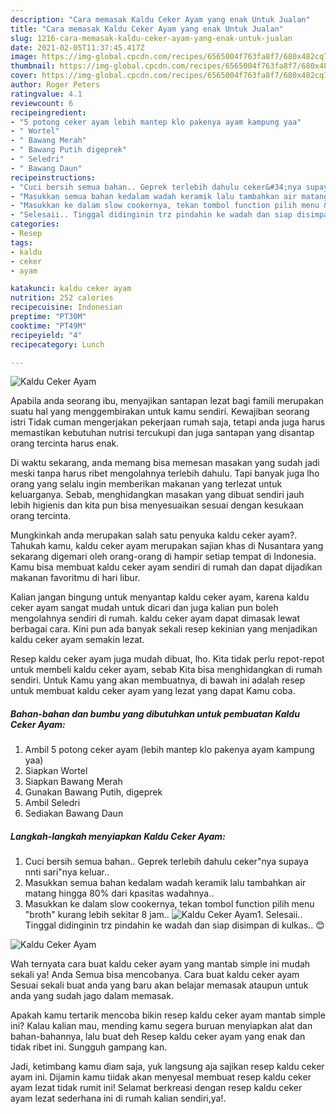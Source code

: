 ```yaml
---
description: "Cara memasak Kaldu Ceker Ayam yang enak Untuk Jualan"
title: "Cara memasak Kaldu Ceker Ayam yang enak Untuk Jualan"
slug: 1216-cara-memasak-kaldu-ceker-ayam-yang-enak-untuk-jualan
date: 2021-02-05T11:37:45.417Z
image: https://img-global.cpcdn.com/recipes/6565004f763fa8f7/680x482cq70/kaldu-ceker-ayam-foto-resep-utama.jpg
thumbnail: https://img-global.cpcdn.com/recipes/6565004f763fa8f7/680x482cq70/kaldu-ceker-ayam-foto-resep-utama.jpg
cover: https://img-global.cpcdn.com/recipes/6565004f763fa8f7/680x482cq70/kaldu-ceker-ayam-foto-resep-utama.jpg
author: Roger Peters
ratingvalue: 4.1
reviewcount: 6
recipeingredient:
- "5 potong ceker ayam lebih mantep klo pakenya ayam kampung yaa"
- " Wortel"
- " Bawang Merah"
- " Bawang Putih digeprek"
- " Seledri"
- " Bawang Daun"
recipeinstructions:
- "Cuci bersih semua bahan.. Geprek terlebih dahulu ceker&#34;nya supaya nnti sari&#34;nya keluar.."
- "Masukkan semua bahan kedalam wadah keramik lalu tambahkan air matang hingga 80% dari kpasitas wadahnya.."
- "Masukkan ke dalam slow cookernya, tekan tombol function pilih menu &#34;broth&#34; kurang lebih sekitar 8 jam.."
- "Selesaii.. Tinggal didinginin trz pindahin ke wadah dan siap disimpan di kulkas.. 😊"
categories:
- Resep
tags:
- kaldu
- ceker
- ayam

katakunci: kaldu ceker ayam 
nutrition: 252 calories
recipecuisine: Indonesian
preptime: "PT30M"
cooktime: "PT49M"
recipeyield: "4"
recipecategory: Lunch

---
```



![Kaldu Ceker Ayam](https://img-global.cpcdn.com/recipes/6565004f763fa8f7/680x482cq70/kaldu-ceker-ayam-foto-resep-utama.jpg)

Apabila anda seorang ibu, menyajikan santapan lezat bagi famili merupakan suatu hal yang menggembirakan untuk kamu sendiri. Kewajiban seorang istri Tidak cuman mengerjakan pekerjaan rumah saja, tetapi anda juga harus memastikan kebutuhan nutrisi tercukupi dan juga santapan yang disantap orang tercinta harus enak.

Di waktu  sekarang, anda memang bisa memesan masakan yang sudah jadi meski tanpa harus ribet mengolahnya terlebih dahulu. Tapi banyak juga lho orang yang selalu ingin memberikan makanan yang terlezat untuk keluarganya. Sebab, menghidangkan masakan yang dibuat sendiri jauh lebih higienis dan kita pun bisa menyesuaikan sesuai dengan kesukaan orang tercinta. 



Mungkinkah anda merupakan salah satu penyuka kaldu ceker ayam?. Tahukah kamu, kaldu ceker ayam merupakan sajian khas di Nusantara yang sekarang digemari oleh orang-orang di hampir setiap tempat di Indonesia. Kamu bisa membuat kaldu ceker ayam sendiri di rumah dan dapat dijadikan makanan favoritmu di hari libur.

Kalian jangan bingung untuk menyantap kaldu ceker ayam, karena kaldu ceker ayam sangat mudah untuk dicari dan juga kalian pun boleh mengolahnya sendiri di rumah. kaldu ceker ayam dapat dimasak lewat berbagai cara. Kini pun ada banyak sekali resep kekinian yang menjadikan kaldu ceker ayam semakin lezat.

Resep kaldu ceker ayam juga mudah dibuat, lho. Kita tidak perlu repot-repot untuk membeli kaldu ceker ayam, sebab Kita bisa menghidangkan di rumah sendiri. Untuk Kamu yang akan membuatnya, di bawah ini adalah resep untuk membuat kaldu ceker ayam yang lezat yang dapat Kamu coba.

<!--inarticleads1-->

##### Bahan-bahan dan bumbu yang dibutuhkan untuk pembuatan Kaldu Ceker Ayam:

1. Ambil 5 potong ceker ayam (lebih mantep klo pakenya ayam kampung yaa)
1. Siapkan  Wortel
1. Siapkan  Bawang Merah
1. Gunakan  Bawang Putih, digeprek
1. Ambil  Seledri
1. Sediakan  Bawang Daun




<!--inarticleads2-->

##### Langkah-langkah menyiapkan Kaldu Ceker Ayam:

1. Cuci bersih semua bahan.. Geprek terlebih dahulu ceker&#34;nya supaya nnti sari&#34;nya keluar..
1. Masukkan semua bahan kedalam wadah keramik lalu tambahkan air matang hingga 80% dari kpasitas wadahnya..
1. Masukkan ke dalam slow cookernya, tekan tombol function pilih menu &#34;broth&#34; kurang lebih sekitar 8 jam..
<img src="//assets-global.cpcdn.com/assets/icons/button_play-2c75c40dde080a61004c1f40b05d8f140eaff45d7e9e6481dc71c63d2e7c4909.png" alt="Kaldu Ceker Ayam">1. Selesaii.. Tinggal didinginin trz pindahin ke wadah dan siap disimpan di kulkas.. 😊
<img src="//assets-global.cpcdn.com/assets/icons/button_play-2c75c40dde080a61004c1f40b05d8f140eaff45d7e9e6481dc71c63d2e7c4909.png" alt="Kaldu Ceker Ayam">



Wah ternyata cara buat kaldu ceker ayam yang mantab simple ini mudah sekali ya! Anda Semua bisa mencobanya. Cara buat kaldu ceker ayam Sesuai sekali buat anda yang baru akan belajar memasak ataupun untuk anda yang sudah jago dalam memasak.

Apakah kamu tertarik mencoba bikin resep kaldu ceker ayam mantab simple ini? Kalau kalian mau, mending kamu segera buruan menyiapkan alat dan bahan-bahannya, lalu buat deh Resep kaldu ceker ayam yang enak dan tidak ribet ini. Sungguh gampang kan. 

Jadi, ketimbang kamu diam saja, yuk langsung aja sajikan resep kaldu ceker ayam ini. Dijamin kamu tiidak akan menyesal membuat resep kaldu ceker ayam lezat tidak rumit ini! Selamat berkreasi dengan resep kaldu ceker ayam lezat sederhana ini di rumah kalian sendiri,ya!.

